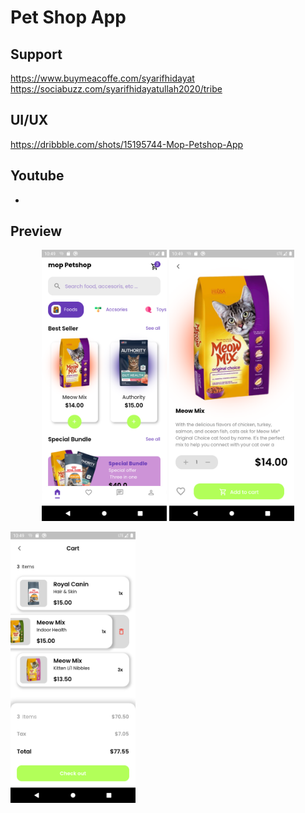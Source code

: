 # Pet Shop App

## Support

https://www.buymeacoffe.com/syarifhidayat
https://sociabuzz.com/syarifhidayatullah2020/tribe

## UI/UX

https://dribbble.com/shots/15195744-Mop-Petshop-App

## Youtube

-

## Preview

<p align="middle">
<img src="assets/preview/home.png" alt="HomePage" width="200">
<img src="assets/preview/detail.png" alt="Detail" width="200">
</p>
<img src="assets/preview/cart.png" alt="Cart" width="200">
